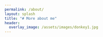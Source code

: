 ```yaml
---      
permalink: /about/
layout: splash
title: "# More about me"
header:
  overlay_image: /assets/images/donkey1.jpg
---
```


